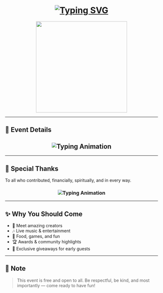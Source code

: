 <h1 align="center">
  <a href="https://git.io/typing-svg">
    <img src="https://readme-typing-svg.herokuapp.com?font=Black+Ops+One&size=70&duration=4000&pause=2000&color=FF1493&center=true&vCenter=true&width=1000&height=150&lines=🌟+YOU'RE+INVITED!;🎉+A+SPECIAL+EVENT+IS+HERE;📆+SAVE+THE+DATE!" alt="Typing SVG" />
  </a>
</h2>

<p align="center">
  <img src="https://files.catbox.moe/aoqv75.jpg" width="300" />
</p>

---

## 🎈 Event Details

<h2 align="center">
  <img src="https://readme-typing-svg.herokuapp.com?font=Fira+Code&size=40&duration=5000&pause=2500&color=00FF00&background=000000&center=true&vCenter=true&width=1000&lines=Mr+and+Mrs+Matheka+Invite+You;All+on+16th+August;As+they+celebrate+dowry+payment+event;At+Nthuluni+village;Machakos+County+in+Kenya🌎" alt="Typing Animation" />
</h1>

---

## 🎊 Special Thanks

To all who contributed, financially, spiritually, and in every way.

<h3 align="center">
  <img src="https://readme-typing-svg.herokuapp.com?font=Fira+Code&size=45&duration=5000&pause=2500&color=FFD700&background=000000&center=true&vCenter=true&width=900&lines=🌟+Celebrating+My+Parents;For+Their+Endless+Support!;📣+Brought+to+you+by+Makamesco+C.E.O;🙏+GOD+BLESS+YOU" alt="Typing Animation" />
</h3>

---

## ✨ Why You Should Come

- 💬 Meet amazing creators  
- 🎶 Live music & entertainment  
- 🍕 Food, games, and fun  
- 🏆 Awards & community highlights  
- 🎁 Exclusive giveaways for early guests  

---

## 🙏 Note

> This event is free and open to all. Be respectful, be kind, and most importantly — come ready to have fun!

